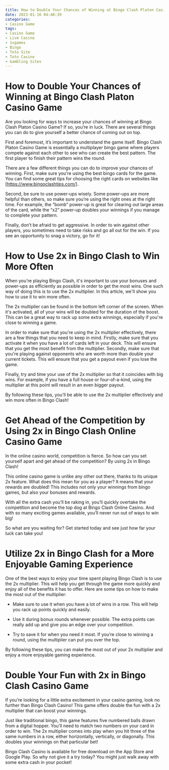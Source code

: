 ```yaml
---
title: How to Double Your Chances of Winning at Bingo Clash Platon Casino Game 
date: 2023-01-16 04:40:39
categories:
- Casino Game
tags:
- Casino Game
- Live Casino
- 1xgames
- Bingo
- Toto Site
- Toto Casino
- Gambling Sites
---
```



#  How to Double Your Chances of Winning at Bingo Clash Platon Casino Game 

Are you looking for ways to increase your chances of winning at Bingo Clash Platon Casino Game? If so, you’re in luck. There are several things you can do to give yourself a better chance of coming out on top.

First and foremost, it’s important to understand the game itself. Bingo Clash Platon Casino Game is essentially a multiplayer bingo game where players compete against each other to see who can create the best pattern. The first player to finish their pattern wins the round.

There are a few different things you can do to improve your chances of winning. First, make sure you’re using the best bingo cards for the game. You can find some great tips for choosing the right cards on websites like [https://www.bingoclashtips.com/].

Second, be sure to use power-ups wisely. Some power-ups are more helpful than others, so make sure you’re using the right ones at the right time. For example, the “bomb” power-up is great for clearing out large areas of the card, while the “x2” power-up doubles your winnings if you manage to complete your pattern.

Finally, don’t be afraid to get aggressive. In order to win against other players, you sometimes need to take risks and go all out for the win. If you see an opportunity to snag a victory, go for it!

#  How to Use 2x in Bingo Clash to Win More Often 

When you're playing Bingo Clash, it's important to use your bonuses and power-ups as efficiently as possible in order to get the most wins. One such way of doing this is to use the 2x multiplier. In this article, we'll show you how to use it to win more often.

The 2x multiplier can be found in the bottom left corner of the screen. When it's activated, all of your wins will be doubled for the duration of the boost. This can be a great way to rack up some extra winnings, especially if you're close to winning a game.

In order to make sure that you're using the 2x multiplier effectively, there are a few things that you need to keep in mind. Firstly, make sure that you activate it when you have a lot of cards left in your deck. This will ensure that you get the most benefit from the multiplier. Secondly, make sure that you're playing against opponents who are worth more than double your current tickets. This will ensure that you get a payout even if you lose the game.

Finally, try and time your use of the 2x multiplier so that it coincides with big wins. For example, if you have a full house or four-of-a-kind, using the multiplier at this point will result in an even bigger payout.

By following these tips, you'll be able to use the 2x multiplier effectively and win more often in Bingo Clash!

#  Get Ahead of the Competition by Using 2x in Bingo Clash Online Casino Game 

In the online casino world, competition is fierce. So how can you set yourself apart and get ahead of the competition? By using 2x in Bingo Clash!

This online casino game is unlike any other out there, thanks to its unique 2x feature. What does this mean for you as a player? It means that your rewards are doubled! This includes not only your winnings from bingo games, but also your bonuses and rewards.

With all the extra cash you’ll be raking in, you’ll quickly overtake the competition and become the top dog at Bingo Clash Online Casino. And with so many exciting games available, you’ll never run out of ways to win big!

So what are you waiting for? Get started today and see just how far your luck can take you!

#  Utilize 2x in Bingo Clash for a More Enjoyable Gaming Experience 

One of the best ways to enjoy your time spent playing Bingo Clash is to use the 2x multiplier. This will help you get through the game more quickly and enjoy all of the benefits it has to offer. Here are some tips on how to make the most out of the multiplier:

- Make sure to use it when you have a lot of wins in a row. This will help you rack up points quickly and easily.

- Use it during bonus rounds whenever possible. The extra points can really add up and give you an edge over your competition.

- Try to save it for when you need it most. If you’re close to winning a round, using the multiplier can put you over the top.

By following these tips, you can make the most out of your 2x multiplier and enjoy a more enjoyable gaming experience.

#  Double Your Fun with 2x in Bingo Clash Casino Game

If you’re looking for a little extra excitement in your casino gaming, look no further than Bingo Clash Casino! This game offers double the fun with a 2x multiplier that can boost your winnings.

Just like traditional bingo, this game features five numbered balls drawn from a digital hopper. You’ll need to match two numbers on your card in order to win. The 2x multiplier comes into play when you hit three of the same numbers in a row, either horizontally, vertically, or diagonally. This doubles your winnings on that particular bet!

Bingo Clash Casino is available for free download on the App Store and Google Play. So why not give it a try today? You might just walk away with some extra cash in your pocket!